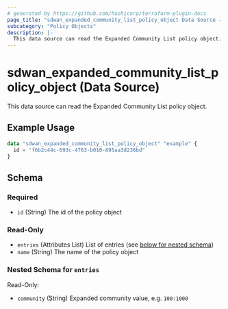 ```yaml
---
# generated by https://github.com/hashicorp/terraform-plugin-docs
page_title: "sdwan_expanded_community_list_policy_object Data Source - terraform-provider-sdwan"
subcategory: "Policy Objects"
description: |-
  This data source can read the Expanded Community List policy object.
---
```


# sdwan_expanded_community_list_policy_object (Data Source)

This data source can read the Expanded Community List policy object.

## Example Usage

```terraform
data "sdwan_expanded_community_list_policy_object" "example" {
  id = "f6b2c44c-693c-4763-b010-895aa3d236bd"
}
```

<!-- schema generated by tfplugindocs -->
## Schema

### Required

- `id` (String) The id of the policy object

### Read-Only

- `entries` (Attributes List) List of entries (see [below for nested schema](#nestedatt--entries))
- `name` (String) The name of the policy object

<a id="nestedatt--entries"></a>
### Nested Schema for `entries`

Read-Only:

- `community` (String) Expanded community value, e.g. `100:1000`


